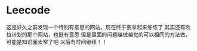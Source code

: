 Leecode
=======
这是好久之前发现一个特别有意思的网站，现在终于要拿起来练练了
其实还有欧拉计划的那个网站，也挺有意思
但是里面的问题越做越觉的可以相同的方法做，可能是知识面太窄了吧
以后有时间继续！！
